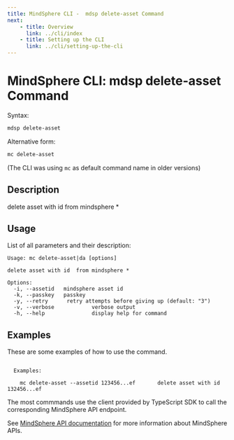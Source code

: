 ```yaml
---
title: MindSphere CLI -  mdsp delete-asset Command
next:
    - title: Overview
      link: ../cli/index
    - title: Setting up the CLI
      link: ../cli/setting-up-the-cli
---
```



# MindSphere CLI: mdsp delete-asset Command

Syntax:

```bash
mdsp delete-asset
```

Alternative form:

```bash
mc delete-asset
```

(The CLI was using `mc` as default command name in older versions)

## Description

delete asset with id  from mindsphere *

## Usage

List of all parameters and their description:

```text
Usage: mc delete-asset|da [options]

delete asset with id  from mindsphere *

Options:
  -i, --assetid   mindsphere asset id
  -k, --passkey   passkey
  -y, --retry      retry attempts before giving up (default: "3")
  -v, --verbose            verbose output
  -h, --help               display help for command

```

## Examples

These are some examples of how to use the command. 

```text

  Examples:

    mc delete-asset --assetid 123456...ef 		delete asset with id 132456...ef

```

The most commmands use the client provided by TypeScript SDK to call the corresponding MindSphere API endpoint.

See [MindSphere API documentation](https://documentation.mindsphere.io/MindSphere/apis/index.html) for more information about MindSphere APIs.
